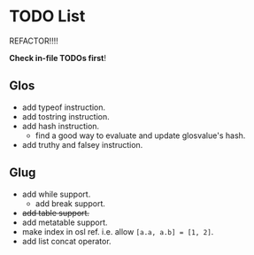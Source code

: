 # TODO List

REFACTOR!!!!

**Check in-file TODOs first**!

## Glos

- add typeof instruction.
- add tostring instruction.
- add hash instruction.
  - find a good way to evaluate and update glosvalue's hash.
- add truthy and falsey instruction.

## Glug

- add while support.
  - add break support.
- ~~add table support.~~
- add metatable support.
- make index in osl ref. i.e. allow `[a.a, a.b] = [1, 2]`.
- add list concat operator.
